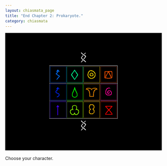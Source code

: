 ```yaml
---
layout: chiasmata_page
title: "End Chapter 2: Prokaryote."
category: chiasmata
---
```


![108](/chiasmata/images/narrative/107.gif)

Choose your character.